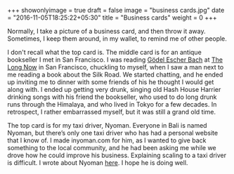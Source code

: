+++
showonlyimage = true
draft = false
image = "business cards.jpg"
date = "2016-11-05T18:25:22+05:30"
title = "Business cards"
weight = 0
+++

Normally, I take a picture of a business card, and then throw it away. Sometimes, I keep them around, in my wallet, to remind me of other people.

I don't recall what the top card is. The middle card is for an antique bookseller I met in San Francisco. I was reading [Gödel Escher Bach](http://amzn.to/2n6PwTS) at [The Long Now](http://longnow.org/) in San Francisco, chuckling to myself, when I saw a man next to me reading a book about the Silk Road. We started chatting, and he ended up inviting me to dinner with some friends of his he thought I would get along with. I ended up getting very drunk, singing old Hash House Harrier drinking songs with his friend the bookseller, who used to do long drunk runs through the Himalaya, and who lived in Tokyo for a few decades. In retrospect, I rather embarrassed myself, but it was still a grand old time.

The top card is for my taxi driver, Nyoman. Everyone in Bali is named Nyoman, but there’s only one taxi driver who has had a personal website that I know of. I made inyoman.com for him, as I wanted to give back something to the local community, and he had been asking me while we drove how he could improve his business. Explaining scaling to a taxi driver is difficult. I wrote about Nyoman [here](https://medium.com/@richlitt/build-smaller-help-more-7101d9933b4f). I hope he is doing well. 
